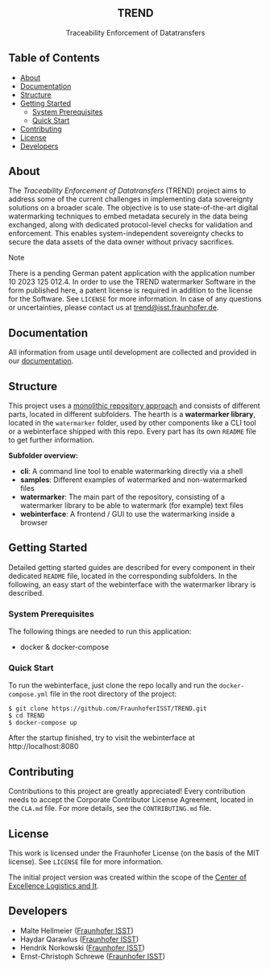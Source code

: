 <div align="center">
  <h2 align="center">TREND</h2>
  <p align="center">Traceability Enforcement of Datatransfers</p>
</div>

## Table of Contents

- [About](#about)
- [Documentation](#documentation)
- [Structure](#structure)
- [Getting Started](#getting-started)
    - [System Prerequisites](#system-prerequisites)
    - [Quick Start](#quick-start)
- [Contributing](#contributing)
- [License](#license)
- [Developers](#developers)

## About

The *Traceability Enforcement of Datatransfers* (TREND) project aims to address some of the current
challenges in implementing data sovereignty solutions on a broader scale. The objective is to use
state-of-the-art digital watermarking techniques to embed metadata securely in the data being
exchanged, along with dedicated protocol-level checks for validation and enforcement. This enables
system-independent sovereignty checks to secure the data assets of the data owner without privacy
sacrifices.

> [!NOTE]
> There is a pending German patent application with the application number 10 2023 125 012.4. In
> order to use the TREND watermarker Software in the form published here, a patent license is
> required in addition to the license for the Software. See `LICENSE` for more information. In
> case of any questions or uncertainties, please contact us at trend@isst.fraunhofer.de.

## Documentation

All information from usage until development are collected and provided in our
[documentation](https://fraunhoferisst.github.io/TREND/).

## Structure

This project uses a [monolithic repository approach](https://en.wikipedia.org/wiki/Monorepo) and
consists of different parts, located in different subfolders. The hearth is a **watermarker
library**, located in the `watermarker` folder, used by other components like a CLI
tool or a webinterface shipped with this repo. Every part has its own `README` file to get further
information.

**Subfolder overview:**

- **cli**: A command line tool to enable watermarking directly via a shell
- **samples**: Different examples of watermarked and non-watermarked files
- **watermarker**: The main part of the repository, consisting of a watermarker library to be able
  to watermark (for example) text files
- **webinterface**: A frontend / GUI to use the watermarking inside a browser

## Getting Started

Detailed getting started guides are described for every component in their dedicated `README`
file, located in the corresponding subfolders. In the following, an easy start of the webinterface
with the watermarker library is described.

### System Prerequisites

The following things are needed to run this application:

- docker & docker-compose

### Quick Start

To run the webinterface, just clone the repo locally and run the `docker-compose.yml` file in the
root directory of the project:

```shell
$ git clone https://github.com/FraunhoferISST/TREND.git
$ cd TREND
$ docker-compose up
```

After the startup finished, try to visit the webinterface at http://localhost:8080

## Contributing

Contributions to this project are greatly appreciated! Every contribution needs to accept the
Corporate Contributor License Agreement, located in the `CLA.md` file. For more details, see the
`CONTRIBUTING.md` file.

## License

This work is licensed under the Fraunhofer License (on the basis of the MIT license). See
`LICENSE` file for more information.

The initial project version was created within the scope of
the [Center of Excellence Logistics and It](https://ce-logit.com/).

## Developers

- Malte Hellmeier ([Fraunhofer ISST](https://www.isst.fraunhofer.de/en.html))
- Haydar Qarawlus ([Fraunhofer ISST](https://www.isst.fraunhofer.de/en.html))
- Hendrik Norkowski ([Fraunhofer ISST](https://www.isst.fraunhofer.de/en.html))
- Ernst-Christoph Schrewe ([Fraunhofer ISST](https://www.isst.fraunhofer.de/en.html))

